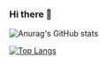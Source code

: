 ### Hi there 👋

<!--
**120L022115/120L022115** is a ✨ _special_ ✨ repository because its `README.md` (this file) appears on your GitHub profile.

Here are some ideas to get you started:

- 🔭 I’m currently working on ...
- 🌱 I’m currently learning ...
- 👯 I’m looking to collaborate on ...
- 🤔 I’m looking for help with ...
- 💬 Ask me about ...
- 📫 How to reach me: ...
- 😄 Pronouns: ...
- ⚡ Fun fact: ...
-->

![Anurag's GitHub stats](https://github-readme-stats.vercel.app/api?username=cyantangerine&count_private=true&show_icons=true&include_all_commits=true&theme=vue-dark)

[![Top Langs](https://github-readme-stats.vercel.app/api/top-langs/?username=cyantangerine&langs_count=10&theme=vue-dark)](https://github.com/120L022115)
